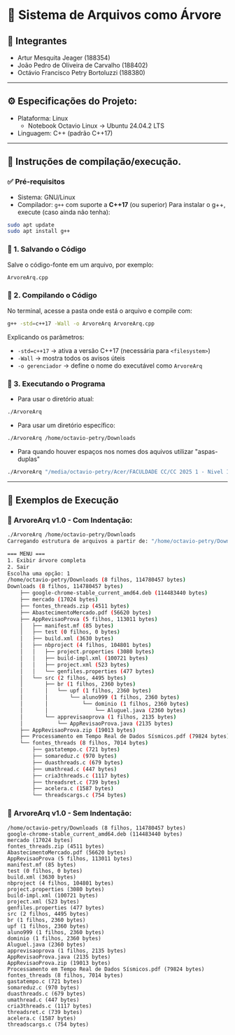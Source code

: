 # 🌳 Sistema de Arquivos como Árvore

## 👥 Integrantes
- Artur Mesquita Jeager (188354)
- João Pedro de Oliveira de Carvalho (188402)
- Octávio Francisco Petry Bortoluzzi (188380)

---

## ⚙️ Especificações do Projeto:
- Plataforma: Linux
    - Notebook Octavio Linux → Ubuntu 24.04.2 LTS
- Linguagem: C++ (padrão C++17)
  
---

## 🧪 Instruções de compilação/execução.
### ✅ Pré-requisitos
- Sistema: GNU/Linux
- Compilador: `g++` com suporte a __C++17__ (ou superior)
Para instalar o g++, execute (caso ainda não tenha):
```bash
sudo apt update
sudo apt install g++
```


### 📂 1. Salvando o Código
Salve o código-fonte em um arquivo, por exemplo:
```bash
ArvoreArq.cpp
```


### 🧱 2. Compilando o Código
No terminal, acesse a pasta onde está o arquivo e compile com:
```bash
g++ -std=c++17 -Wall -o ArvoreArq ArvoreArq.cpp
```
Explicando os parâmetros:
- `-std=c++17` → ativa a versão C++17 (necessária para `<filesystem>`)
- `-Wall` → mostra todos os avisos úteis
- `-o gerenciador` → define o nome do executável como `ArvoreArq`

### 🚀 3. Executando o Programa
- Para usar o diretório atual:
```bash
./ArvoreArq
```
- Para usar um diretório específico:
```bash
./ArvoreArq /home/octavio-petry/Downloads
```
- Para quando houver espaços nos nomes dos aquivos utilizar "aspas-duplas"
```bash
./ArvoreArq "/media/octavio-petry/Acer/FACULDADE CC/CC 2025 1 - Nivel III/Estrutura de Dados II"
```
---

## 🎯 Exemplos de Execução

### 🌱 ArvoreArq v1.0 - Com Indentação:
```bash
./ArvoreArq /home/octavio-petry/Downloads
Carregando estrutura de arquivos a partir de: "/home/octavio-petry/Downloads"

=== MENU ===
1. Exibir árvore completa
2. Sair
Escolha uma opção: 1
/home/octavio-petry/Downloads (8 filhos, 114780457 bytes)
Downloads (8 filhos, 114780457 bytes)
    ├── google-chrome-stable_current_amd64.deb (114483440 bytes)
    ├── mercado (17024 bytes)
    ├── fontes_threads.zip (4511 bytes)
    ├── AbastecimentoMercado.pdf (56620 bytes)
    ├── AppRevisaoProva (5 filhos, 113011 bytes)
    │   ├── manifest.mf (85 bytes)
    │   ├── test (0 filhos, 0 bytes)
    │   ├── build.xml (3630 bytes)
    │   ├── nbproject (4 filhos, 104801 bytes)
    │   │   ├── project.properties (3080 bytes)
    │   │   ├── build-impl.xml (100721 bytes)
    │   │   ├── project.xml (523 bytes)
    │   │   └── genfiles.properties (477 bytes)
    │   └── src (2 filhos, 4495 bytes)
    │       ├── br (1 filhos, 2360 bytes)
    │       │   └── upf (1 filhos, 2360 bytes)
    │       │       └── aluno999 (1 filhos, 2360 bytes)
    │       │           └── dominio (1 filhos, 2360 bytes)
    │       │               └── Aluguel.java (2360 bytes)
    │       └── apprevisaoprova (1 filhos, 2135 bytes)
    │           └── AppRevisaoProva.java (2135 bytes)
    ├── AppRevisaoProva.zip (19013 bytes)
    ├── Processamento em Tempo Real de Dados Sísmicos.pdf (79824 bytes)
    └── fontes_threads (8 filhos, 7014 bytes)
        ├── gastatempo.c (721 bytes)
        ├── somareduz.c (970 bytes)
        ├── duasthreads.c (679 bytes)
        ├── umathread.c (447 bytes)
        ├── cria3threads.c (1117 bytes)
        ├── threadsret.c (739 bytes)
        ├── acelera.c (1587 bytes)
        └── threadscargs.c (754 bytes)
```

### 🌱 ArvoreArq v1.0 - Sem Indentação:
```
/home/octavio-petry/Downloads (8 filhos, 114780457 bytes)
google-chrome-stable_current_amd64.deb (114483440 bytes)
mercado (17024 bytes)
fontes_threads.zip (4511 bytes)
AbastecimentoMercado.pdf (56620 bytes)
AppRevisaoProva (5 filhos, 113011 bytes)
manifest.mf (85 bytes)
test (0 filhos, 0 bytes)
build.xml (3630 bytes)
nbproject (4 filhos, 104801 bytes)
project.properties (3080 bytes)
build-impl.xml (100721 bytes)
project.xml (523 bytes)
genfiles.properties (477 bytes)
src (2 filhos, 4495 bytes)
br (1 filhos, 2360 bytes)
upf (1 filhos, 2360 bytes)
aluno999 (1 filhos, 2360 bytes)
dominio (1 filhos, 2360 bytes)
Aluguel.java (2360 bytes)
apprevisaoprova (1 filhos, 2135 bytes)
AppRevisaoProva.java (2135 bytes)
AppRevisaoProva.zip (19013 bytes)
Processamento em Tempo Real de Dados Sísmicos.pdf (79824 bytes)
fontes_threads (8 filhos, 7014 bytes)
gastatempo.c (721 bytes)
somareduz.c (970 bytes)
duasthreads.c (679 bytes)
umathread.c (447 bytes)
cria3threads.c (1117 bytes)
threadsret.c (739 bytes)
acelera.c (1587 bytes)
threadscargs.c (754 bytes)
```
